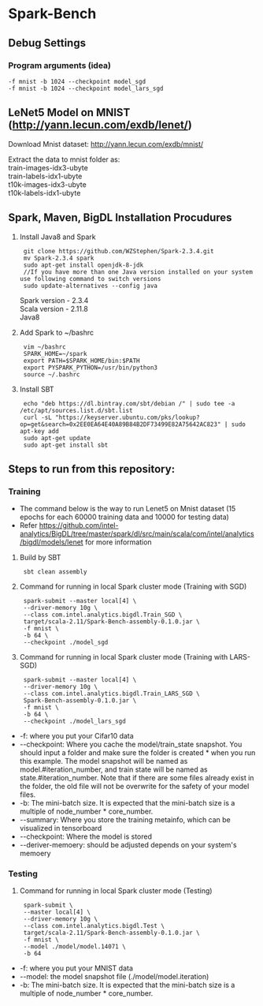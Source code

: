 # Spark-Bench

## Debug Settings
### Program arguments (idea)
    -f mnist -b 1024 --checkpoint model_sgd
    -f mnist -b 1024 --checkpoint model_lars_sgd


## LeNet5 Model on MNIST (http://yann.lecun.com/exdb/lenet/)

Download Mnist dataset: http://yann.lecun.com/exdb/mnist/

Extract the data to mnist folder as:  
train-images-idx3-ubyte  
train-labels-idx1-ubyte  
t10k-images-idx3-ubyte  
t10k-labels-idx1-ubyte  
## Spark, Maven, BigDL Installation Procudures
1. Install Java8 and Spark

        git clone https://github.com/WZStephen/Spark-2.3.4.git
        mv Spark-2.3.4 spark
        sudo apt-get install openjdk-8-jdk
        //If you have more than one Java version installed on your system use following command to switch versions
        sudo update-alternatives --config java 
    Spark version - 2.3.4  
    Scala version - 2.11.8  
    Java8
2. Add Spark to ~/bashrc

        vim ~/bashrc
        SPARK_HOME=~/spark
        export PATH=$SPARK_HOME/bin:$PATH
        export PYSPARK_PYTHON=/usr/bin/python3
        source ~/.bashrc
3. Install SBT

        echo "deb https://dl.bintray.com/sbt/debian /" | sudo tee -a /etc/apt/sources.list.d/sbt.list
        curl -sL "https://keyserver.ubuntu.com/pks/lookup?op=get&search=0x2EE0EA64E40A89B84B2DF73499E82A75642AC823" | sudo apt-key add
        sudo apt-get update
        sudo apt-get install sbt


        
## Steps to run from this repository:

### Training
* The command below is the way to run Lenet5 on Mnist dataset (15 epochs for each 60000 training data and 10000 for testing data)
* Refer https://github.com/intel-analytics/BigDL/tree/master/spark/dl/src/main/scala/com/intel/analytics/bigdl/models/lenet for more information
1. Build by SBT

        sbt clean assembly
2. Command for running in local Spark cluster mode (Training with SGD)  
        
        spark-submit --master local[4] \
        --driver-memory 10g \
        --class com.intel.analytics.bigdl.Train_SGD \
        target/scala-2.11/Spark-Bench-assembly-0.1.0.jar \
        -f mnist \
        -b 64 \
        --checkpoint ./model_sgd
3. Command for running in local Spark cluster mode (Training with LARS-SGD)  

        spark-submit --master local[4] \
        --driver-memory 10g \
        --class com.intel.analytics.bigdl.Train_LARS_SGD \
        Spark-Bench-assembly-0.1.0.jar \
        -f mnist \
        -b 64 \
        --checkpoint ./model_lars_sgd
* -f: where you put your Cifar10 data
* --checkpoint: Where you cache the model/train_state snapshot. You should input a folder and make sure the folder is created * when you run this example. The model snapshot will be named as model.#iteration_number, and train state will be named as state.#iteration_number. Note that if there are some files already exist in the folder, the old file will not be overwrite for the safety of your model files.
* -b: The mini-batch size. It is expected that the mini-batch size is a multiple of node_number * core_number.
* --summary: Where you store the training metainfo, which can be visualized in tensorboard
* --checkpoint: Where the model is stored
* --deriver-memoery: should be adjusted depends on your system's memoery

### Testing
1. Command for running in local Spark cluster mode (Testing)
        
        spark-submit \
        --master local[4] \
        --driver-memory 10g \
        --class com.intel.analytics.bigdl.Test \
        target/scala-2.11/Spark-Bench-assembly-0.1.0.jar \
        -f mnist \
        --model ./model/model.14071 \
        -b 64
* -f: where you put your MNIST data
* --model: the model snapshot file (./model/model.iteration)
* -b: The mini-batch size. It is expected that the mini-batch size is a multiple of node_number * core_number.
    
